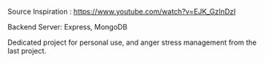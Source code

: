 Source Inspiration : https://www.youtube.com/watch?v=EJK_GzInDzI

Backend Server: Express, MongoDB

Dedicated project for personal use, and anger stress management from the last project.